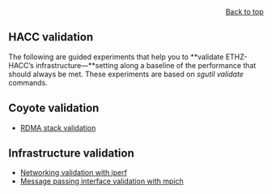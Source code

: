 <div id="readme" class="Box-body readme blob js-code-block-container">
<article class="markdown-body entry-content p-3 p-md-6" itemprop="text">
<p align="right">
<a href="https://github.com/fpgasystems/sgrt/tree/main#--systems-group-runtime">Back to top</a>
</p>

# HACC validation

The following are guided experiments that help you to **validate ETHZ-HACC’s infrastructure—**setting along a baseline of the performance that should always be met. These experiments are based on *sgutil validate* commands.

## Coyote validation

* [RDMA stack validation](./hacc-validation/sgutil-validate-coyote-perf_rdma_host.md)

## Infrastructure validation

* [Networking validation with iperf](./hacc-validation/sgutil-validate-iperf.md#networking-validation-with-iperf)
* [Message passing interface validation with mpich](./hacc-validation/sgutil-validate-mpi.md#message-passing-interface-validation-with-mpich)